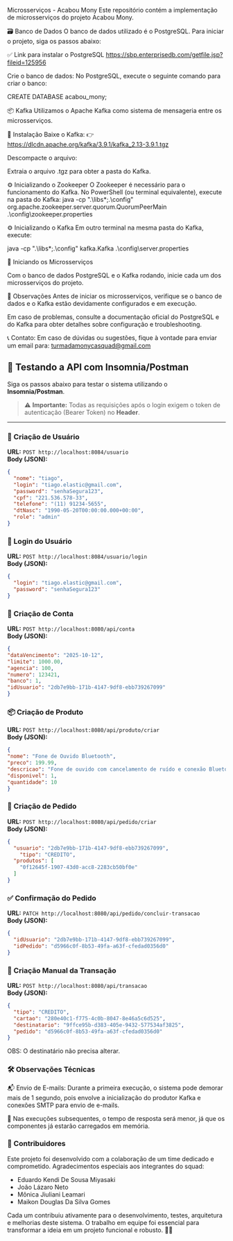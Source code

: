 Microsserviços - Acabou Mony
Este repositório contém a implementação de microsserviços do projeto Acabou Mony.

🗃️ Banco de Dados
O banco de dados utilizado é o PostgreSQL.
Para iniciar o projeto, siga os passos abaixo:

✅ Link para instalar o PostgreSQL
https://sbp.enterprisedb.com/getfile.jsp?fileid=125956

Crie o banco de dados:
No PostgreSQL, execute o seguinte comando para criar o banco:

CREATE DATABASE acabou_mony;

📦 Kafka
Utilizamos o Apache Kafka como sistema de mensageria entre os microsserviços.

🔗 Instalação
Baixe o Kafka:
👉 https://dlcdn.apache.org/kafka/3.9.1/kafka_2.13-3.9.1.tgz

Descompacte o arquivo:

Extraia o arquivo .tgz para obter a pasta do Kafka.

⚙️ Inicializando o Zookeeper
O Zookeeper é necessário para o funcionamento do Kafka.
No PowerShell (ou terminal equivalente), execute na pasta do Kafka:
java -cp ".\libs\*;.\config" org.apache.zookeeper.server.quorum.QuorumPeerMain .\config\zookeeper.properties

⚙️ Inicializando o Kafka
Em outro terminal na mesma pasta do Kafka, execute:

java -cp ".\libs\*;.\config" kafka.Kafka .\config\server.properties

🚀 Iniciando os Microsserviços

Com o banco de dados PostgreSQL e o Kafka rodando, inicie cada um dos microsserviços do projeto.

📌 Observações
Antes de iniciar os microsserviços, verifique se o banco de dados e o Kafka estão devidamente configurados e em execução.

Em caso de problemas, consulte a documentação oficial do PostgreSQL e do Kafka para obter detalhes sobre configuração e troubleshooting.

📞 Contato:
Em caso de dúvidas ou sugestões, fique à vontade para enviar um email para:
turmadamonycasquad@gmail.com



## 🧪 Testando a API com Insomnia/Postman

Siga os passos abaixo para testar o sistema utilizando o **Insomnia/Postman**. 

> ⚠️ **Importante:** Todas as requisições após o login exigem o token de autenticação (Bearer Token) no **Header**.

---

### 👤 Criação de Usuário

**URL:** `POST http://localhost:8084/usuario`  
**Body (JSON):**  

```json
{  
  "nome": "tiago",  
  "login": "tiago.elastic@gmail.com",  
  "password": "senhaSegura123",  
  "cpf": "221.536.578-33",  
  "telefone": "(11) 91234-5655",  
  "dtNasc": "1990-05-20T00:00:00.000+00:00",  
  "role": "admin"  
}  
``` 

### 🔐 Login do Usuário

**URL:** `POST http://localhost:8084/usuario/login`  
**Body (JSON):**
``` json
{
  "login": "tiago.elastic@gmail.com",
  "password": "senhaSegura123"
}
``` 

### 🏦 Criação de Conta

**URL:** `POST http://localhost:8080/api/conta`  
**Body (JSON):**
``` json
{
"dataVencimento": "2025-10-12", 
"limite": 1000.00,
"agencia": 100,
"numero": 123421,
"banco": 1,
"idUsuario": "2db7e9bb-171b-4147-9df8-ebb739267099"
}
``` 

### 📦 Criação de Produto

**URL:** `POST http://localhost:8080/api/produto/criar`  
**Body (JSON):**
``` json
{
"nome": "Fone de Ouvido Bluetooth",
"preco": 199.99,
"descricao": "Fone de ouvido com cancelamento de ruído e conexão Bluetooth 5.0",
"disponivel": 1,
"quantidade": 10
}
``` 

### 🛒 Criação de Pedido

**URL:** `POST http://localhost:8080/api/pedido/criar`  
**Body (JSON):**
``` json
{
  "usuario": "2db7e9bb-171b-4147-9df8-ebb739267099",
	"tipo": "CREDITO",
  "produtos": [
    "0f12645f-1907-43d0-acc8-2283cb50bf0e"
  ]
}
```

### ✅ Confirmação do Pedido

**URL:** `PATCH http://localhost:8080/api/pedido/concluir-transacao`  
**Body (JSON):**
``` json
{
  "idUsuario": "2db7e9bb-171b-4147-9df8-ebb739267099",
  "idPedido": "d5966c0f-8b53-49fa-a63f-cfedad0356d0"
}
``` 

### 💸 Criação Manual da Transação

**URL:** `POST http://localhost:8080/api/transacao`  
**Body (JSON):**
``` json
{
  "tipo": "CREDITO",
  "cartao": "280e40c1-f775-4c0b-8047-8e46a5c6d525",
  "destinatario": "9ffce95b-d383-405e-9432-577534af3825",
  "pedido": "d5966c0f-8b53-49fa-a63f-cfedad0356d0"
}
``` 
OBS: O destinatário não precisa alterar.


### 🛠️ Observações Técnicas
📬 Envio de E-mails: Durante a primeira execução, o sistema pode demorar mais de 1 segundo, pois envolve a inicialização do produtor Kafka e conexões SMTP para envio de e-mails.

🚀 Nas execuções subsequentes, o tempo de resposta será menor, já que os componentes já estarão carregados em memória.

### 🤝 Contribuidores
Este projeto foi desenvolvido com a colaboração de um time dedicado e comprometido. Agradecimentos especiais aos integrantes do squad:

- Eduardo Kendi De Sousa Miyasaki 
- João Lázaro Neto 
- Mônica Jiuliani Leamari 
- Maikon Douglas Da Silva Gomes 

Cada um contribuiu ativamente para o desenvolvimento, testes, arquitetura e melhorias deste sistema. O trabalho em equipe foi essencial para transformar a ideia em um projeto funcional e robusto. 💪🚀
